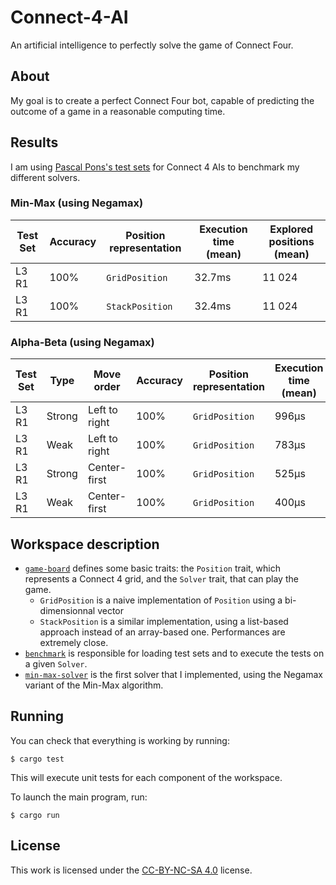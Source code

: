 # Connect-4-AI
An artificial intelligence to perfectly solve the game of Connect Four.

## About
My goal is to create a perfect Connect Four bot, capable of predicting the outcome of a game in a reasonable computing time. 

## Results
I am using [Pascal Pons's test sets](http://blog.gamesolver.org/solving-connect-four/02-test-protocol/) for Connect 4 AIs to benchmark my different solvers.

### Min-Max (using Negamax)

| Test Set | Accuracy | Position representation | Execution time (mean) | Explored positions (mean) |
| -------- | -------- | ----------------------- | --------------------- | ------------------------- |
| L3 R1    | 100%     | `GridPosition`          | 32.7ms                | 11 024                    |
| L3 R1    | 100%     | `StackPosition`         | 32.4ms                | 11 024                    |

### Alpha-Beta (using Negamax)

| Test Set | Type   | Move order    |Accuracy | Position representation | Execution time (mean) | Explored positions (mean) |
| -------- | ------ | ------------- | ------- | ----------------------- | --------------------- | ------------------------- |
| L3 R1    | Strong | Left to right | 100%    | `GridPosition`          | 996μs                 | 283                       |
| L3 R1    | Weak   | Left to right | 100%    | `GridPosition`          | 783μs                 | 222                       |
| L3 R1    | Strong | Center-first  | 100%    | `GridPosition`          | 525μs                 | 142                       |
| L3 R1    | Weak   | Center-first  | 100%    | `GridPosition`          | 400μs                 | 110                       |

<!--| L2 R1 | Strong | 100% | `GridPosition` | TODO | TODO |-->
<!--| L2 R1 | Weak | 100% | `GridPosition` | TODO | TODO |-->

## Workspace description
- [`game-board`](libs/game-board/) defines some basic traits: the `Position` trait, which represents a Connect 4 grid, and the `Solver` trait, that can play the game.
  - `GridPosition` is a naive implementation of `Position` using a bi-dimensionnal vector
  - `StackPosition` is a similar implementation, using a list-based approach instead of an array-based one. Performances are extremely close.
- [`benchmark`](libs/benchmark/) is responsible for loading test sets and to execute the tests on a given `Solver`.
- [`min-max-solver`](libs/min-max-solver/) is the first solver that I implemented, using the Negamax variant of the Min-Max algorithm.


## Running
You can check that everything is working by running:
```console
$ cargo test
```
This will execute unit tests for each component of the workspace.

To launch the main program, run:
```console
$ cargo run
```

## License
This work is licensed under the [CC-BY-NC-SA 4.0](https://creativecommons.org/licenses/by-nc-sa/4.0/) license.